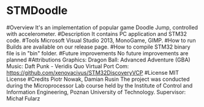 # STMDoodle
#Overview
It's an implementation of popular game Doodle Jump, controlled with accelerometer.
#Description
It contains PC application and STM32 code.
#Tools
Microsoft Visual Studio 2013, MonoGame, GIMP.
#How to run
Builds are available on our release page.
#How to compile
STM32 binary file is in "bin" folder.
#Future improvements
No future improvements are planned
#Attributions
Graphics: Dragon Ball: Advanced Adventure (GBA)
Music: Daft Punk - Veridis Quo
Virtual Port Com: https://github.com/xenovacivus/STM32DiscoveryVCP
#License
MIT License
#Credits
Piotr Nowak, Damian Rusin
The project was conducted during the Microprocessor Lab course held by the Institute of Control and Information Engineering, Poznan University of Technology.
Supervisor: Michał Fularz